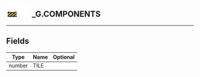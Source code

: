 ## <img src="../../.gitbook/assets/unknown.png" width="32" height="32" /><img src="../../.gitbook/assets/base.png" width="32" height="32" /> _G.COMPONENTS


-----------------
## Fields

| Type   | Name | Optional |
| ------ | ---- | -------: |
| number | TILE |  |
